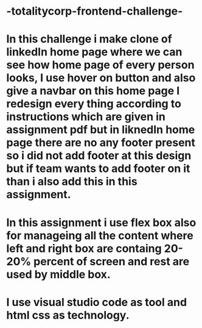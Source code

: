 # -totalitycorp-frontend-challenge-
# In this challenge i make clone of linkedIn home page where we can see how home page of every person looks, I use hover on button and also give a navbar on this home page I redesign every thing according to instructions which are given in assignment pdf but in liknedIn home page there are no any footer present so i did not add footer at this design but if team wants to add footer on it than i also add this in this assignment.
# In this assignment i use flex box also for manageing all the content where left and right box are containg 20-20% percent of screen and rest are used by middle box.
# I use visual studio code as tool and html css as technology.
